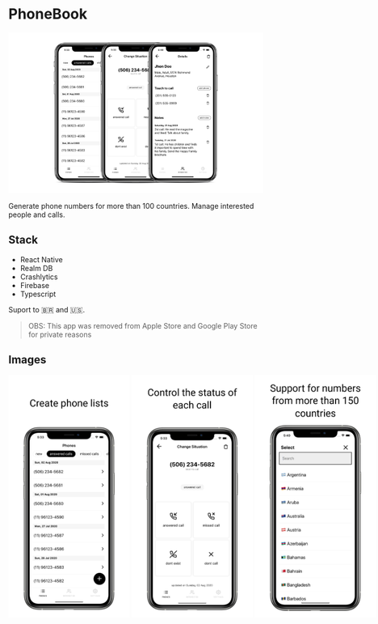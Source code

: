 # PhoneBook

<p>
  <img src="resources/github/land.png" />
</p>

Generate phone numbers for more than 100 countries. Manage interested people and calls.

## Stack
- React Native
- Realm DB
- Crashlytics
- Firebase
- Typescript

Suport to 🇧🇷 and 🇺🇸.


> OBS: This app was removed from Apple Store and Google Play Store for private reasons



## Images

<div style="display: flex; flex-gap">
    <img src="resources/github/1.png" width="240px" style="margin-right: 4px;" />
    <img src="resources/github/3.png" width="240px" style="margin-right: 4px;"/>
    <img src="resources/github/4.png" width="240px" />
</div>
